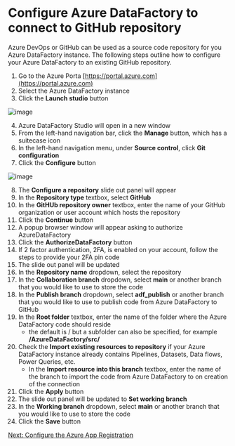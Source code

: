 # Configure Azure DataFactory to connect to GitHub repository

Azure DevOps or GitHub can be used as a source code repository for you Azure DataFactory instance.  The following steps outline
how to configure your Azure DataFactory to an existing GitHub repository.

1. Go to the Azure Porta [https://portal.azure.com](https://portal.azure.com)
2. Select the Azure DataFactory instance
3. Click the **Launch studio** button

![image](https://user-images.githubusercontent.com/102371320/207325293-65d1130d-a7ab-417e-b3b0-77e97e584501.png)

4. Azure DataFactory Studio will open in a new window
5. From the left-hand navigation bar, click the **Manage** button, which has a suitecase icon
6. In the left-hand navigation menu, under **Source control**, click **Git configuration**
7. Click the **Configure** button

![image](https://user-images.githubusercontent.com/102371320/207325522-be3826fd-8817-4427-b125-21d7a0eebb54.png)

8. The **Configure a repository** slide out panel will appear
9. In the **Repository type** textbox, select **GitHub**
10. In the **GitHUb repository owner** textbox, enter the name of your GitHub organization or user account which hosts the repository
11. Click the **Continue** button
12. A popup browser window will appear asking to authorize AzureDataFactory
13. Click the **AuthorizeDataFactory** button
14. If 2 factor authentication, 2FA, is enabled on your account, follow the steps to provide your 2FA pin code
15. The slide out panel will be updated
16. In the **Repository name** dropdown, select the repository
17. In the **Collaboration branch** dropdown, select **main** or another branch that you would like to use to store the code
18. In the **Publish branch** dropdown, select **adf_publish** or another branch that you would like to use to publish code from Azure DataFactory to GitHub
19. In the **Root folder** textbox, enter the name of the folder where the Azure DataFactory code should reside
    - the default is / but a subfolder can also be specified, for example **/AzureDataFactory/src/**
20. Check the **Import existing resources to repository** if your Azure DataFactory instance already contains Pipelines, Datasets, Data flows, Power Queries, etc.
    - In the **Import resource into this branch** textbox, enter the name of the branch to import the code from Azure DataFactory to on creation of the connection
21. Click the **Apply** button
22. The slide out panel will be updated to **Set working branch**
23. In the **Working branch** dropdown, select **main** or another branch that you would like to use to store the code
24. Click the **Save** button

[Next: Configure the Azure App Registration](./02-configure-app-registration.md)
